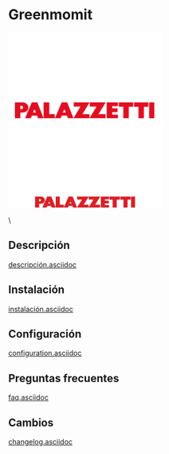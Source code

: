Greenmomit 
==========

![Palazzetti icon](../images/Palazzetti_icon.png)

\

Descripción 
-----------

[descripción.asciidoc](descripción.asciidoc)

Instalación 
------------

[instalación.asciidoc](instalación.asciidoc)

Configuración 
-------------

[configuration.asciidoc](configuration.asciidoc)

Preguntas frecuentes 
---

[faq.asciidoc](faq.asciidoc)

Cambios 
---------

[changelog.asciidoc](changelog.asciidoc)

